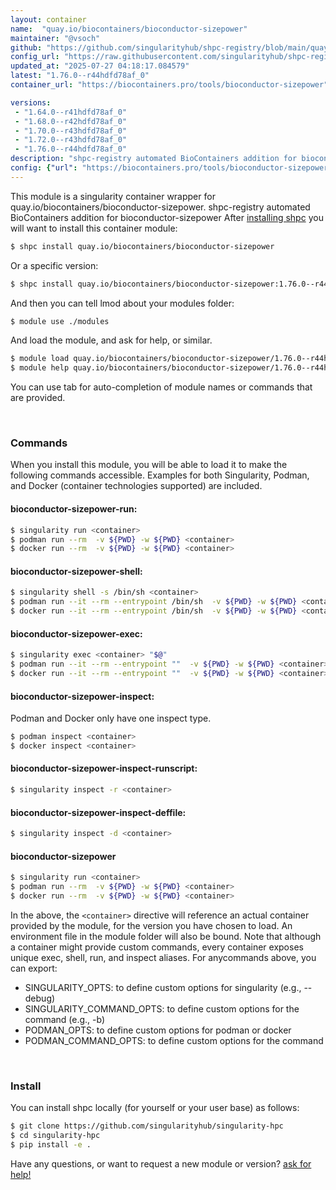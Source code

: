```yaml
---
layout: container
name:  "quay.io/biocontainers/bioconductor-sizepower"
maintainer: "@vsoch"
github: "https://github.com/singularityhub/shpc-registry/blob/main/quay.io/biocontainers/bioconductor-sizepower/container.yaml"
config_url: "https://raw.githubusercontent.com/singularityhub/shpc-registry/main/quay.io/biocontainers/bioconductor-sizepower/container.yaml"
updated_at: "2025-07-27 04:18:17.084579"
latest: "1.76.0--r44hdfd78af_0"
container_url: "https://biocontainers.pro/tools/bioconductor-sizepower"

versions:
 - "1.64.0--r41hdfd78af_0"
 - "1.68.0--r42hdfd78af_0"
 - "1.70.0--r43hdfd78af_0"
 - "1.72.0--r43hdfd78af_0"
 - "1.76.0--r44hdfd78af_0"
description: "shpc-registry automated BioContainers addition for bioconductor-sizepower"
config: {"url": "https://biocontainers.pro/tools/bioconductor-sizepower", "maintainer": "@vsoch", "description": "shpc-registry automated BioContainers addition for bioconductor-sizepower", "latest": {"1.76.0--r44hdfd78af_0": "sha256:be896a0f6c71fe1af06316de9947afa84fcdecde8453f57ce6f8c62a9a838cf1"}, "tags": {"1.64.0--r41hdfd78af_0": "sha256:66198589383d67b8c39e2b10257ae0018172b038b96ad8397de8a78a31f011c1", "1.68.0--r42hdfd78af_0": "sha256:e9ed13aedafd68cde3df4d8740ff34ca5a00ba4e09789494d0974beee0f762fc", "1.70.0--r43hdfd78af_0": "sha256:1a0ff406aa1f1bf2038f816d505f8cff527a13c28a2ec2fe9f8867792e3d0158", "1.72.0--r43hdfd78af_0": "sha256:a490d1f202aca74c17f87ff53006bdfbbb1ec54e16e0d88b9d72571f595bc0ba", "1.76.0--r44hdfd78af_0": "sha256:be896a0f6c71fe1af06316de9947afa84fcdecde8453f57ce6f8c62a9a838cf1"}, "docker": "quay.io/biocontainers/bioconductor-sizepower"}
---
```


This module is a singularity container wrapper for quay.io/biocontainers/bioconductor-sizepower.
shpc-registry automated BioContainers addition for bioconductor-sizepower
After [installing shpc](#install) you will want to install this container module:


```bash
$ shpc install quay.io/biocontainers/bioconductor-sizepower
```

Or a specific version:

```bash
$ shpc install quay.io/biocontainers/bioconductor-sizepower:1.76.0--r44hdfd78af_0
```

And then you can tell lmod about your modules folder:

```bash
$ module use ./modules
```

And load the module, and ask for help, or similar.

```bash
$ module load quay.io/biocontainers/bioconductor-sizepower/1.76.0--r44hdfd78af_0
$ module help quay.io/biocontainers/bioconductor-sizepower/1.76.0--r44hdfd78af_0
```

You can use tab for auto-completion of module names or commands that are provided.

<br>

### Commands

When you install this module, you will be able to load it to make the following commands accessible.
Examples for both Singularity, Podman, and Docker (container technologies supported) are included.

#### bioconductor-sizepower-run:

```bash
$ singularity run <container>
$ podman run --rm  -v ${PWD} -w ${PWD} <container>
$ docker run --rm  -v ${PWD} -w ${PWD} <container>
```

#### bioconductor-sizepower-shell:

```bash
$ singularity shell -s /bin/sh <container>
$ podman run --it --rm --entrypoint /bin/sh  -v ${PWD} -w ${PWD} <container>
$ docker run --it --rm --entrypoint /bin/sh  -v ${PWD} -w ${PWD} <container>
```

#### bioconductor-sizepower-exec:

```bash
$ singularity exec <container> "$@"
$ podman run --it --rm --entrypoint ""  -v ${PWD} -w ${PWD} <container> "$@"
$ docker run --it --rm --entrypoint ""  -v ${PWD} -w ${PWD} <container> "$@"
```

#### bioconductor-sizepower-inspect:

Podman and Docker only have one inspect type.

```bash
$ podman inspect <container>
$ docker inspect <container>
```

#### bioconductor-sizepower-inspect-runscript:

```bash
$ singularity inspect -r <container>
```

#### bioconductor-sizepower-inspect-deffile:

```bash
$ singularity inspect -d <container>
```



#### bioconductor-sizepower

```bash
$ singularity run <container>
$ podman run --rm  -v ${PWD} -w ${PWD} <container>
$ docker run --rm  -v ${PWD} -w ${PWD} <container>
```


In the above, the `<container>` directive will reference an actual container provided
by the module, for the version you have chosen to load. An environment file in the
module folder will also be bound. Note that although a container
might provide custom commands, every container exposes unique exec, shell, run, and
inspect aliases. For anycommands above, you can export:

 - SINGULARITY_OPTS: to define custom options for singularity (e.g., --debug)
 - SINGULARITY_COMMAND_OPTS: to define custom options for the command (e.g., -b)
 - PODMAN_OPTS: to define custom options for podman or docker
 - PODMAN_COMMAND_OPTS: to define custom options for the command

<br>

### Install

You can install shpc locally (for yourself or your user base) as follows:

```bash
$ git clone https://github.com/singularityhub/singularity-hpc
$ cd singularity-hpc
$ pip install -e .
```

Have any questions, or want to request a new module or version? [ask for help!](https://github.com/singularityhub/singularity-hpc/issues)